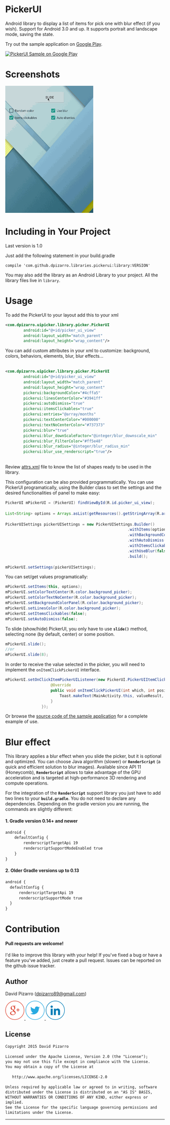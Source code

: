 # PickerUI

Android library to display a list of items for pick one with blur effect (if you wish).
Support for Android 3.0 and up. It supports portrait and landscape mode, saving the state.

Try out the sample application on [Google Play][1].

<a href="https://play.google.com/store/apps/details?id=com.dpizarro.libraries.uipickerlibrary/">
  <img alt="PickerUI Sample on Google Play"
         src="http://developer.android.com/images/brand/en_app_rgb_wo_45.png" />
</a>

Screenshots
=========================

![Example gif](art/demo.gif)

Including in Your Project
=========================

Last version is 1.0

Just add the following statement in your build.gradle

    compile 'com.github.dpizarro.libraries.pickerui:library:VERSION'
    
You may also add the library as an Android Library to your project. All the library files live in ```library```.

Usage
=====

To add the PickerUI to your layout add this to your xml
```xml
<com.dpizarro.uipicker.library.picker.PickerUI
        android:id="@+id/picker_ui_view"
        android:layout_width="match_parent"
        android:layout_height="wrap_content"/>
```  

You can add custom attributes in your xml to customize: background, colors, behaviors, elements, blur, blur effects...
```xml

<com.dpizarro.uipicker.library.picker.PickerUI
        android:id="@+id/picker_ui_view"
        android:layout_width="match_parent"
        android:layout_height="wrap_content"
        pickerui:backgroundColor="#4cffa5"
        pickerui:linesCenterColor="#3941ff"
        pickerui:autoDismiss="true"
        pickerui:itemsClickables="true"
        pickerui:entries="@array/months"
        pickerui:textCenterColor="#000000"
        pickerui:textNoCenterColor="#737373"
        pickerui:blur="true"
        pickerui:blur_downScaleFactor="@integer/blur_downscale_min"
        pickerui:blur_FilterColor="#ff5e48"
        pickerui:blur_radius="@integer/blur_radius_min"
        pickerui:blur_use_renderscript="true"/>
        
```
Review [attrs.xml][3] file to know the list of shapes ready to be used in the library.


This configuration can be also provided programmatically. You can use PickerUI programatically, using the Builder class to set the settings and the desired functionalities of panel to make easy:
```java
PickerUI mPickerUI = (PickerUI) findViewById(R.id.picker_ui_view);

List<String> options = Arrays.asList(getResources().getStringArray(R.array.months));

PickerUISettings pickerUISettings = new PickerUISettings.Builder()
                                                      .withItems(options)
                                                      .withBackgroundColor(getRandomColor())
                                                      .withAutoDismiss(true)
                                                      .withItemsClickables(false)
                                                      .withUseBlur(false)
                                                      .build();

mPickerUI.setSettings(pickerUISettings);
```

You can set/get values programatically:
```java
mPickerUI.setItems(this, options);
mPickerUI.setColorTextCenter(R.color.background_picker);
mPickerUI.setColorTextNoCenter(R.color.background_picker);
mPickerUI.setBackgroundColorPanel(R.color.background_picker);
mPickerUI.setLinesColor(R.color.background_picker);
mPickerUI.setItemsClickables(false);
mPickerUI.setAutoDismiss(false);
```

To slide (show/hide) PickerUI, you only have to use **`slide()`** method, selecting none (by default, center) or some position.
```java
mPickerUI.slide();
//or
mPickerUI.slide(8);
```

In order to receive the value selected in the picker, you will need to implement the `onItemClickPickerUI` interface.
```java
mPickerUI.setOnClickItemPickerUIListener(new PickerUI.PickerUIItemClickListener() {
                    @Override
                    public void onItemClickPickerUI(int which, int position, String valueResult) {
                        Toast.makeText(MainActivity.this, valueResult, Toast.LENGTH_SHORT).show();
                    }
                });
```

Or browse the [source code of the sample application][2] for a complete example of use.

Blur effect
=====

This library applies a blur effect when you slide the picker, but it is optional and optimized.
You can choose Java algorithm (slower) or **`RenderScript`** (a quick and efficient solution to blur images). Available since API 11 (Honeycomb), **`RenderScript`** allows to take advantage of the GPU acceleration and is targeted at high-performance 3D rendering and compute operations.

For the integration of the **`RenderScript`** support library you just have to add two lines to your **`build.gradle`**. You do not need to declare any dependencies. Depending on the gradle version you are running, the commands are slightly different:

#### 1. Gradle version 0.14+ and newer
  ```xml
  android {
      defaultConfig {
          renderscriptTargetApi 19
          renderscriptSupportModeEnabled true
      }
  }
  ```

#### 2. Older Gradle versions up to 0.13
  ```xml
  android {
    defaultConfig {
        renderscriptTargetApi 19
        renderscriptSupportMode true
    }
  }
  ```

Contribution
============

#### Pull requests are welcome!

I'd like to improve this library with your help!
If you've fixed a bug or have a feature you've added, just create a pull request. Issues can be reported on the github issue tracker.

Author
-------

David Pizarro (dpizarro89@gmail.com)

<a href="https://plus.google.com/u/0/110797503395500685158">
  <img alt="Follow me on Google+"
       src="https://raw.githubusercontent.com/DavidPizarro/android-live-templates/master/art/google.png" />
</a>
<a href="https://twitter.com/DavidPizarro89">
  <img alt="Follow me on Twitter"
       src="https://raw.githubusercontent.com/DavidPizarro/android-live-templates/master/art/twitter.png" />
</a>
<a href="https://www.linkedin.com/in/davidpizarrodejesus">
  <img alt="Follow me on LinkedIn"
       src="https://raw.githubusercontent.com/DavidPizarro/android-live-templates/master/art/linkedin.png" />
</a>


License
-------

    Copyright 2015 David Pizarro

    Licensed under the Apache License, Version 2.0 (the "License");
    you may not use this file except in compliance with the License.
    You may obtain a copy of the License at

       http://www.apache.org/licenses/LICENSE-2.0

    Unless required by applicable law or agreed to in writing, software
    distributed under the License is distributed on an "AS IS" BASIS,
    WITHOUT WARRANTIES OR CONDITIONS OF ANY KIND, either express or implied.
    See the License for the specific language governing permissions and
    limitations under the License.
---

[1]: https://play.google.com/store/apps/details?id=com.dpizarro.libraries.uipickerlibrary
[2]: https://github.com/DavidPizarro/PickerUI/tree/master/app
[3]: https://github.com/DavidPizarro/PickerUI/blob/master/library/src/main/res/values/attrs.xml
